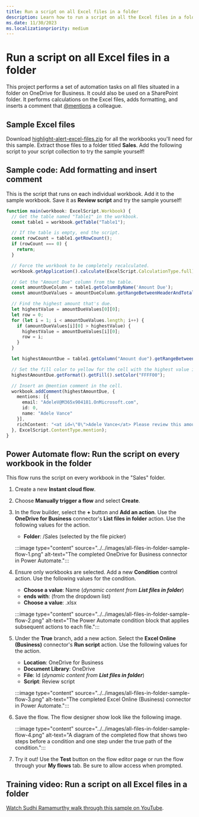```yaml
---
title: Run a script on all Excel files in a folder
description: Learn how to run a script on all the Excel files in a folder on OneDrive for Business.
ms.date: 11/30/2023
ms.localizationpriority: medium
---
```


# Run a script on all Excel files in a folder

This project performs a set of automation tasks on all files situated in a folder on OneDrive for Business. It could also be used on a SharePoint folder.
It performs calculations on the Excel files, adds formatting, and inserts a comment that [@mentions](https://support.microsoft.com/office/90701709-5dc1-41c7-aa48-b01d4a46e8c7) a colleague.

## Sample Excel files

Download <a href="https://github.com/OfficeDev/office-scripts-docs/blob/master/docs/resources/samples/highlight-alert-excel-files.zip?raw=true">highlight-alert-excel-files.zip</a> for all the workbooks you'll need for this sample. Extract those files to a folder titled **Sales**. Add the following script to your script collection to try the sample yourself!

## Sample code: Add formatting and insert comment

This is the script that runs on each individual workbook. Add it to the sample workbook. Save it as **Review script** and try the sample yourself!

```TypeScript
function main(workbook: ExcelScript.Workbook) {
  // Get the table named "Table1" in the workbook.
  const table1 = workbook.getTable("Table1");

  // If the table is empty, end the script.
  const rowCount = table1.getRowCount();
  if (rowCount === 0) {
    return;
  }

  // Force the workbook to be completely recalculated.
  workbook.getApplication().calculate(ExcelScript.CalculationType.full);

  // Get the "Amount Due" column from the table.
  const amountDueColumn = table1.getColumnByName('Amount Due');
  const amountDueValues = amountDueColumn.getRangeBetweenHeaderAndTotal().getValues();

  // Find the highest amount that's due.
  let highestValue = amountDueValues[0][0];
  let row = 0;
  for (let i = 1; i < amountDueValues.length; i++) {
    if (amountDueValues[i][0] > highestValue) {
      highestValue = amountDueValues[i][0];
      row = i;
    }
  }

  let highestAmountDue = table1.getColumn("Amount due").getRangeBetweenHeaderAndTotal().getRow(row);

  // Set the fill color to yellow for the cell with the highest value in the "Amount Due" column.
  highestAmountDue.getFormat().getFill().setColor("FFFF00");

  // Insert an @mention comment in the cell.
  workbook.addComment(highestAmountDue, {
    mentions: [{
      email: "AdeleV@M365x904181.OnMicrosoft.com",
      id: 0,
      name: "Adele Vance"
    }],
    richContent: "<at id=\"0\">Adele Vance</at> Please review this amount"
  }, ExcelScript.ContentType.mention);
}
```

## Power Automate flow: Run the script on every workbook in the folder

This flow runs the script on every workbook in the "Sales" folder.

1. Create a new **Instant cloud flow**.
1. Choose **Manually trigger a flow** and select **Create**.
1. In the flow builder, select the **+** button and **Add an action**. Use the **OneDrive for Business** connector's **List files in folder** action. Use the following values for the action.
    * **Folder**: /Sales (selected by the file picker)

    :::image type="content" source="../../images/all-files-in-folder-sample-flow-1.png" alt-text="The completed OneDrive for Business connector in Power Automate.":::

1. Ensure only workbooks are selected. Add a new **Condition** control action. Use the following values for the condition.
    * **Choose a value**: Name (_dynamic content from **List files in folder**_)
    * **ends with**: (from the dropdown list)
    * **Choose a value**: .xlsx

    :::image type="content" source="../../images/all-files-in-folder-sample-flow-2.png" alt-text="The Power Automate condition block that applies subsequent actions to each file.":::

1. Under the **True** branch, add a new action. Select the **Excel Online (Business)** connector's **Run script** action. Use the following values for the action.
    * **Location**: OneDrive for Business
    * **Document Library**: OneDrive
    * **File**: Id (_dynamic content from **List files in folder**_)
    * **Script**: Review script

    :::image type="content" source="../../images/all-files-in-folder-sample-flow-3.png" alt-text="The completed Excel Online (Business) connector in Power Automate.":::

1. Save the flow. The flow designer show look like the following image.

    :::image type="content" source="../../images/all-files-in-folder-sample-flow-4.png" alt-text="A diagram of the completed flow that shows two steps before a condition and one step under the true path of the condition.":::

1. Try it out! Use the **Test** button on the flow editor page or run the flow through your **My flows** tab. Be sure to allow access when prompted.

## Training video: Run a script on all Excel files in a folder

[Watch Sudhi Ramamurthy walk through this sample on YouTube](https://youtu.be/xMg711o7k6w).
